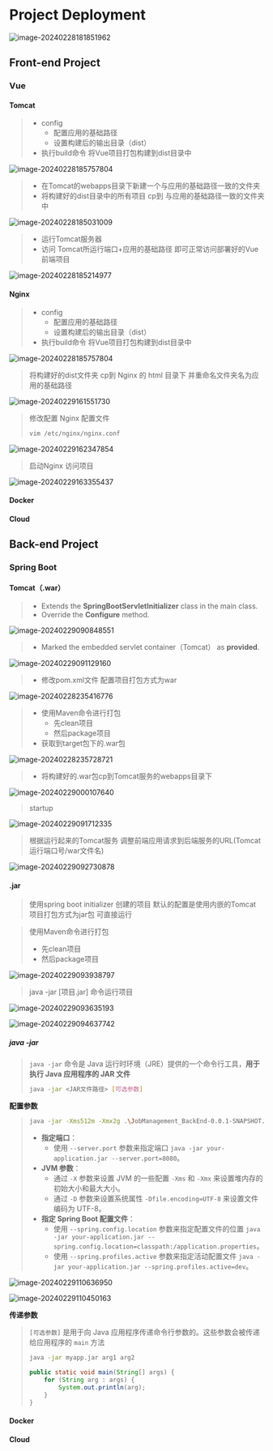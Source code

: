 # Project Deployment

![image-20240228181851962](https://eddie-typora-image.oss-cn-shenzhen.aliyuncs.com/typora-user-images/image-20240228181851962.png)

## Front-end Project

### Vue

#### Tomcat

> - config
>   - 配置应用的基础路径
>   - 设置构建后的输出目录（dist）
> - 执行build命令 将Vue项目打包构建到dist目录中

![image-20240228185757804](https://eddie-typora-image.oss-cn-shenzhen.aliyuncs.com/typora-user-images/image-20240228185757804.png)

> - 在Tomcat的webapps目录下新建一个与应用的基础路径一致的文件夹
> - 将构建好的dist目录中的所有项目 cp到 与应用的基础路径一致的文件夹中

![image-20240228185031009](https://eddie-typora-image.oss-cn-shenzhen.aliyuncs.com/typora-user-images/image-20240228185031009.png)

> - 运行Tomcat服务器
> - 访问 Tomcat所运行端口+应用的基础路径 即可正常访问部署好的Vue前端项目

![image-20240228185214977](https://eddie-typora-image.oss-cn-shenzhen.aliyuncs.com/typora-user-images/image-20240228185214977.png)

#### Nginx

> - config
>   - 配置应用的基础路径
>   - 设置构建后的输出目录（dist）
> - 执行build命令 将Vue项目打包构建到dist目录中

![image-20240228185757804](https://eddie-typora-image.oss-cn-shenzhen.aliyuncs.com/typora-user-images/image-20240228185757804.png)

> 将构建好的dist文件夹 cp到 Nginx 的 html 目录下 并重命名文件夹名为应用的基础路径

![image-20240229161551730](https://eddie-typora-image.oss-cn-shenzhen.aliyuncs.com/typora-user-images/image-20240229161551730.png)

> 修改配置 Nginx 配置文件
> ```bash
> vim /etc/nginx/nginx.conf
> ```

![image-20240229162347854](https://eddie-typora-image.oss-cn-shenzhen.aliyuncs.com/typora-user-images/image-20240229162347854.png)

> 启动Nginx 访问项目

![image-20240229163355437](https://eddie-typora-image.oss-cn-shenzhen.aliyuncs.com/typora-user-images/image-20240229163355437.png)

#### Docker

#### Cloud

## Back-end Project

### Spring Boot

#### Tomcat（.war）

> - Extends the **SpringBootServletInitializer** class in the main class.
> - Override the **Configure** method.

![image-20240229090848551](https://eddie-typora-image.oss-cn-shenzhen.aliyuncs.com/typora-user-images/image-20240229090848551.png)

> - Marked the embedded servlet container（Tomcat） as **provided**.

![image-20240229091129160](https://eddie-typora-image.oss-cn-shenzhen.aliyuncs.com/typora-user-images/image-20240229091129160.png)

> - 修改pom.xml文件 配置项目打包方式为war

![image-20240228235416776](https://eddie-typora-image.oss-cn-shenzhen.aliyuncs.com/typora-user-images/image-20240228235416776.png)

> - 使用Maven命令进行打包
>   - 先clean项目
>   - 然后package项目
> - 获取到target包下的.war包

![image-20240228235728721](https://eddie-typora-image.oss-cn-shenzhen.aliyuncs.com/typora-user-images/image-20240228235728721.png)

> - 将构建好的.war包cp到Tomcat服务的webapps目录下

![image-20240229000107640](https://eddie-typora-image.oss-cn-shenzhen.aliyuncs.com/typora-user-images/image-20240229000107640.png)

> startup

![image-20240229091712335](https://eddie-typora-image.oss-cn-shenzhen.aliyuncs.com/typora-user-images/image-20240229091712335.png)

> 根据运行起来的Tomcat服务 调整前端应用请求到后端服务的URL(Tomcat运行端口号/war文件名)

![image-20240229092730878](https://eddie-typora-image.oss-cn-shenzhen.aliyuncs.com/typora-user-images/image-20240229092730878.png)

#### .jar

> 使用spring boot initializer 创建的项目 默认的配置是使用内嵌的Tomcat 项目打包方式为jar包 可直接运行

> 使用Maven命令进行打包
>
> - 先clean项目
> - 然后package项目

![image-20240229093938797](https://eddie-typora-image.oss-cn-shenzhen.aliyuncs.com/typora-user-images/image-20240229093938797.png)

> java -jar [项目.jar] 命令运行项目

![image-20240229093635193](https://eddie-typora-image.oss-cn-shenzhen.aliyuncs.com/typora-user-images/image-20240229093635193.png)

![image-20240229094637742](https://eddie-typora-image.oss-cn-shenzhen.aliyuncs.com/typora-user-images/image-20240229094637742.png)

##### java -jar

> `java -jar` 命令是 Java 运行时环境（JRE）提供的一个命令行工具，**用于执行 Java 应用程序的 JAR 文件**
>
> ```bash
> java -jar <JAR文件路径> [可选参数]
> ```
>
> 

**配置参数**

> ```bash
> java -jar -Xms512m -Xmx2g .\JobManagement_BackEnd-0.0.1-SNAPSHOT.jar --server.port=9668 --spring.profiles.active=dev
> ```
>
> - **指定端口**：
>   - 使用 `--server.port` 参数来指定端口
>     `java -jar your-application.jar --server.port=8080`。
> - **JVM 参数**：
>   - 通过 `-X` 参数来设置 JVM 的一些配置
>     `-Xms` 和 `-Xmx` 来设置堆内存的初始大小和最大大小。
>   - 通过 `-D` 参数来设置系统属性
>     `-Dfile.encoding=UTF-8` 来设置文件编码为 UTF-8。
> - **指定 Spring Boot 配置文件**：
>   - 使用 `--spring.config.location` 参数来指定配置文件的位置
>     `java -jar your-application.jar --spring.config.location=classpath:/application.properties`。
>   - 使用 `--spring.profiles.active` 参数来指定活动配置文件
>      `java -jar your-application.jar --spring.profiles.active=dev`。

![image-20240229110636950](https://eddie-typora-image.oss-cn-shenzhen.aliyuncs.com/typora-user-images/image-20240229110636950.png)

![image-20240229110450163](https://eddie-typora-image.oss-cn-shenzhen.aliyuncs.com/typora-user-images/image-20240229110450163.png)

**传递参数**

> `[可选参数]` 是用于向 Java 应用程序传递命令行参数的。这些参数会被传递给应用程序的 `main` 方法
>
> ```bash
> java -jar myapp.jar arg1 arg2
> ```
>
> ```java
> public static void main(String[] args) {
>     for (String arg : args) {
>         System.out.println(arg);
>     }
> }
> ```



#### Docker

#### Cloud



